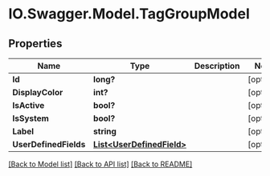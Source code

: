# IO.Swagger.Model.TagGroupModel
## Properties

Name | Type | Description | Notes
------------ | ------------- | ------------- | -------------
**Id** | **long?** |  | [optional] 
**DisplayColor** | **int?** |  | [optional] 
**IsActive** | **bool?** |  | [optional] 
**IsSystem** | **bool?** |  | [optional] 
**Label** | **string** |  | [optional] 
**UserDefinedFields** | [**List&lt;UserDefinedField&gt;**](UserDefinedField.md) |  | [optional] 

[[Back to Model list]](../README.md#documentation-for-models) [[Back to API list]](../README.md#documentation-for-api-endpoints) [[Back to README]](../README.md)

